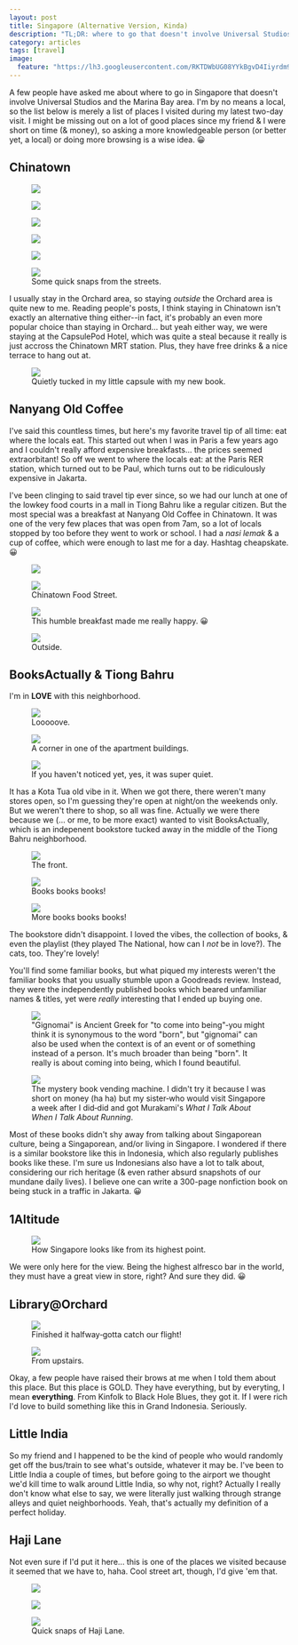 ```yaml
---
layout: post
title: Singapore (Alternative Version, Kinda)
description: "TL;DR: where to go that doesn't involve Universal Studios and the Marina Bay area."
category: articles
tags: [travel]
image:
  feature: "https://lh3.googleusercontent.com/RKTDWbUG08YYkBgvD4Iiyrdm963RY4nqzHgegaydVSXd_vAjDQVg9_dAbOrW-MLSikz7GHq_FWB1-kdt2ytqeWmK6gmUBkHsIwiS87dmkczpcLy-02vscsmNLA8uFaJZk_Ln5JKzztIvbsZBO1T_YMTxQw4MNMiIH2uSuVMXM-8rQ4ZTlJVtwpu_D91sK1_By0mgzTWyLIyAOzhfS49fIf06Hnkaw9BF89eP8yFECZveijxjzPViW6XIjrefJTdLtg8LNNL38-DWBRnxaoom46fjzsUds4rq81IL6n4VerM_Q35r-qjEoXqQTD6bTKqZCMHEQUcFeJOeFUVAoSaxS8G9_ojoik_5mfGUyevqg7dtqtm17Lp8lrysYCVUG2SfdKpw6Be6FlYJxWuJeSHUwi8NUfU3nXwLc5gV9rQXXmPFJWUbTuvfFEOzeOFyiu7kLZqPZKnuhu8lxi-LBZpKrVzX4vMiWCIGh-aXDiI9eXjHR3ARQZoJzjX0FRqUM1VFxpgXCNiO_DVuJ5ZoCpYR_PEyosmL6zAcL8kweNyfl51BQJ68BT6xVrdH3GlP6jr2VUa9z_EahN2vd6_ypHFDJuxjhcGRjKP-WSRUynRQfiF5fFrPMru0=w1200-h806-no"
---
```


A few people have asked me about where to go in Singapore that doesn't involve Universal Studios and the Marina Bay area. I'm by no means a local, so the list below is merely a list of places I visited during my latest two-day visit. I might be missing out on a lot of good places since my friend &amp; I were short on time (&amp; money), so asking a more knowledgeable person (or better yet, a local) or doing more browsing is a wise idea. 😀

## Chinatown

<figure>
	<img src="https://lh3.googleusercontent.com/_7muOSIqyng7fkdtXwM87ZuzWyT5kn1dNK4YCcJbDrW045qzSa_1IsJdlkHmJ_qTWkDz3EGabOgt6kzDGDj26RqqL-95xd-zlCgsPHOIHaRiKbK22VawFEjit6WXvAw3PXvXXpuhpIOpF2m_BVif0mpeP-ppLtq3gLLxoQYpiR55VxSJV3rf2PLQFza6qZDq2W2utd7fq1Wy5fHctGifE_UnZwTwipqF0mBJMw0ilebiGv7Q7ma6FQ5_cnvXEJjHvRmSaM-YthEt8deDlgEV3dNK-emVGl7n_pbFkGXVaU6MQzHq1BvP3IjsbNtGivdHihTAJWpXG-wtFBV-1vf234JOTTm7uFDE-8_Jr_9Cama0zs_rV-8PKMM_oFM7LPzuJlx3gcNJ9XKGi_x91jauyI7dpXHZdz1c1--Y8xvJmBKUnharHKA7BK7MVQsLYPooxUbW6bkCGe8eM3pN-uaDoiwYvu8ngYX8wiOIYMDMUhPaBgurMDhobVDP38_TeqFvX3GYDgx_aAe7Fr-Zm5U-oibcymYCZ0-sQSMIieWv7kjctmnR1C6Goui21IiglzOe4e7Aq1XSgvcwM4Qmna0Az4P8gjocHHlOL4WSuZZvbzY0YImhdbXy=w477-h635-no">
</figure>

<figure>
	<img src="https://lh3.googleusercontent.com/QFawuDkqDuy2GpV_RyXU3pjXxAAT-3KamDiutwMhMSoVRFAc8I1Dp_Ifdin93LQZcP0h08BY0SNnuPINJfgb5j5iPALGBWL8JU_1FG6qvN671YR8gxe6BCAXIbN9MlD3I3S2AKM6nT2QlYPvscdHq-yft1ImtEmXURN0xGP8WiueIVfQVLT-Qyvfv-54-HdM27VF4XA8gdKmUAki7vP-irxBwUpnFbmr-dzEaYa1Yz7ayz3RgPhUgOVCt4bJfKdSEDvL5LwqkTTfWZnfmYPegEPBN8JiMPt6XQm8kELBanhPb0eFbvTnI54fWIQbjvuHuV95zxymwtC--fnfqt1NX7zxg_ZRbgqX3OiicTpPrpYkxO6jrDY1g4-Vv-iY2udmfp0RAPuCnwKtDADkedYeiefrBd3ygh1rlz_bLhT18ewwul5KjpyKpoP4g0DwzvYhY32Q_9JHmCYgGSdbaEiyfBe_oF8bjeeZA77mm3aOMvWcZxq-sYt6ReFmq63JPXRZbzEP8Xehb5LXj71VuaWVnBFtb9IW9lIhbcPrtfZctqqX0VUD9-dSKZ9fULQ2HrZvmtcWHMd8p9lQqrNd4uePF8zLBl5XGfb2j1z2psoenwICkgH-IsOD=w477-h635-no">
</figure>

<figure>
	<img src="https://lh3.googleusercontent.com/ADPCtqzvZsy3m0nOLhmfdUKa3GE0AKJ3UqGdYKFgxubK9hiQL3R5Y-7Lm-0Vjek0EQFWCXV-M_ylYsOlGFblIERJSMF6eV6BCa1_zcQIEAYT-IJYX69ciGGzVY-0mTrW41SBXvR1dXpf44MHx6_vzDpwy9Ypy5Xy44mk8GPev3sDb0paa9HD1yeIfHknagkx6jqggUQuUlI-asNtZqA8zjZfQ6W4i1FPfr6qxqDGZijtghtCisZmugQtBtttiB87OL_J2bUFFkg_UfJDXI2LUADvGdPc6Nw_ekgbZ0svnDC_Aw5PIXiu-nxKX9xYp0xw9QTo6OA4jSYmvQZ0GzvxSP74Vsa01LUxi6klzAk5dzUCs-N0Oh6LfMZEqdn99Aa8fEMfOpNhzwjWBCcv6WCxeyY_5TVVsbaGhEJ8yg6qHPSyuhhPa_hWJ8WhcZLp4j30-iqfA0ECqSXc23SqKf5yDHjoN_3zYmVjabE1H5Ay0R3HchPIC4IFGzcmXzKTB7-f84V-77j91A8M6IR4exNIzLBA3HB2Ox4nR6AO4WkOYkRDmgCwvSvbgmzu227e-OWD9M3LNAGDtaAU6nSzRkyAUZGD4ugvzxcL_H2TOTkZA60T4CwSRyYI=w477-h635-no">
</figure>

<figure>
	<img src="https://lh3.googleusercontent.com/dL2TbiKXQjp8fJXkJDrHrmSuEHfydIFkpEH7dZrRzVuHogcOOKRf-kfWpxSYx_kkcp6fIVUslDYtrXKldlDw4nWvp2L8J-mm3CaSEwzleX64WbarTz2KPZdwBU4X_9FaNogQRLJS4t8Hte9r2cP9_oyV_J0gtm1XvL3zxi4aLb4z-hsaMiU9FK3KCO9fI2QHG1qlNdtVCHIpOp_KLCkNnTIuEoTec1EyG90yeH4h1yNVv4wkXba4x4WgJaWzJrXK_xdjB6YfpN3Ru4ANu6JZXUfLyqL-q9sNUjYz6BE654LJeARs4U_htwDkI1ilCeCAqfsbkfl40F0Pj7noYmSYoeux0PFe0mlGIOHxzsvoC_Fi6K0-fy_8BDFOVHaHefk7ftmJY9TcZbdIAsu5OUS3jJ4Q_4TKmy2Mw0ATaiNkoM1c7FLe2DYi53Ql8UscSGdFcxtQnmbDJ6dUzWbyr5GMKQhuJJCox4wza7tXq_sImF-ELa_8Ngy7CJ_UBdtLzd41K58QRiCxB85slqdFg8C_ZEvVXgyaW9BaA948Wv3WxmIB8UHuKAOcsHvbehjZyCOuQ-2O1R_RzcBcNHhAwHujGR6f4SRmw4XQLiQTpHviLyU56JpIVICw=w477-h635-no">
</figure>

<figure>
	<img src="https://lh3.googleusercontent.com/Ah0NvzaU6mMtq5JWY85RzIvd61PV22faS9gozaHvDlp_zrkevpKHKaa_oPV34hwabGfZj_lj7NgM234kKxtvW5D_260VnGTZud2u3v3BTkM_9Bni3KruWh4YIM_-YQekvaIrpGVnvsWFyIkUeo8SfggEmmBnBt9F5xwtFx95Ab3oZT3BxD7mmZyE4VFOq2TCfM8sPKnu-2JYSaMcuWJT5IIiNL2RmFFplOaUBh84JbDvv0OdJplp3nFyu1bcaMCYNcTtaPLdlseJ14Ghb3CD8ADDr3wKlrBVoUEq0UoNcbdRCF4Ua_EkZG1nZcA513yZtwo7wqMr9eYI8OLuTi7_gVpb1_XZBWhldNrAnzQeTjLmPgaNT5ee0Wg2rU8KxLlYDzGrnTl3jeqPxXkqsVYQ2vaaKKWHMa0L3787M5BbmAhWifVkDO-8g_6RDumScIP2J-Y4l2gtj04s9dE2GUlIsnjRRdtk90F0_TboJVJzSvfmmAVYfbS0R_NiG9FmKC39s4Sce2wWeb3UousTdBbQSW54LoJx-8c7VH7x1GYKy_6Z8YCBZhYPrbTRehEVLo6EcEHar0iOds8RwpeFUpyWDgfEj9evdokN99xNajjZFvGRYHQbOl43=w477-h635-no">
</figure>

<figure>
	<img src="https://lh3.googleusercontent.com/76B1HGfnxXKNyE25mUcYDboFtIVptq2u8YcOxVIpCIX8RoV0n7y3HN3jQGIPA5JMuFRLYS7I9pGyRhYuBcGqXMiwE2_Sa5fERUireYbT7xB5y-dvzEQZPBod5zZCoN6l7aUE-BxbYy185HdH3-2mqyVsqS8MofWDmOxuY_hi2_TVLsVDoic7t27v1yg7CCaIM4actQVVj5syG0GBUz0PFyqEzlnEhA-TVhKCx3QbciRBIBllmgjUiBr7P8nW53PmmsNGYNUcyGflQzCCggSSU0EF4Va-IAuMNUykrZx8drdBxgM5wRuGnJuEwIRmeDxSu03uH3N97Qbf-VlkkHzeJWg2mQ15SghTtA76Up-B1N5GnDJGwya6iYgVL81j4iamcyXg3hLTMkavVVCAu6MYH1ohjJpytuziCSMRSEh7yhIrLYUvq3CAKX2waaonlp62Hevrwe-bJw5FEBdcQwp_gnR9-FoBuPBctt9tgW0BlhcWQVmeVquBryD2mB0mQD5eFleaY76aDbQu_po1AWVUqylfhgkTJgDe49QVpYihFqOIkcGszMC-qSQqZNk6xpaQOisd9rTENLNDP-0mskxX7zl32N4TWbf-RNLQ-EaD1ytmo4xRZZwV=w509-h635-no">
	<figcaption>Some quick snaps from the streets.</figcaption>
</figure>


I usually stay in the Orchard area, so staying *outside* the Orchard area is quite new to me. Reading people's posts, I think staying in Chinatown isn't exactly an alternative thing either--in fact, it's probably an even more popular choice than staying in Orchard... but yeah either way, we were staying at the CapsulePod Hotel, which was quite a steal because it really is just accross the Chinatown MRT station. Plus, they have free drinks &amp; a nice terrace to hang out at.

<figure>
	<img src="https://lh3.googleusercontent.com/sdDU88orNkVCuoVz2rZ8rAUKN6X9iLMUKkeSgfJeWShgUvALxZMbEbsPtEyI6QnRlIujzyxRPP-FPXz7c7q3dyqKuzbMEZgmdlGmHPKKOYTsfwPzu54lt-1SMkvKUvr9BkS0xyxOU0W479X-cJRgX3ESIerwqY96FzQ5oLAm1e9cl0UJRYM-bRNZ8DUsxj_vS_4ixyrnyBZBqB-l9YgINLySgmHC9y-qRdSxskTyz9CcbnphOrP1Xh2_poacg8zzHmg5ZgB_7wQOwk9W-HLlfc9O5rqn0XV2qJcY-Me0cEbFH35JJqK5yR7loIWgPlU45EKuuvF7FPkW8U-Wbdm3MaSS1ZeUAcSyN--LVkJiAIminxK6uPvz34-cBAjePRcZjRgXxYd6P3WCwHgfpaJ4sSnMM1lhZX6Gt38gcih-VrOorzTFw5LpsuLiD8eCAZnDWuIJ6-pZ__30W3I61S2ucbbH_yy3497JcBq9JiDWtB-DeL9t9ExmPEVrKh4Rs_Cb0LeOIChanBNcXGSEhnn4GBu-7rs6gW8GTRpYPQ3GN-gRAYqB_Q9UM3jVuRkyq0Ya5U8G-vwsw6BkAIgbTF26_0zG0Aa8Kec5xSpaJbQ4rDLPeA5JaHP7=w477-h635-no">
	<figcaption>Quietly tucked in my little capsule with my new book.</figcaption>
</figure>

## Nanyang Old Coffee
I've said this countless times, but here's my favorite travel tip of all time: eat where the locals eat. This started out when I was in Paris a few years ago and I couldn't really afford expensive breakfasts... the prices seemed extraorbitant! So off we went to where the locals eat: at the Paris RER station, which turned out to be Paul, which turns out to be ridiculously expensive in Jakarta. 

I've been clinging to said travel tip ever since, so we had our lunch at one of the lowkey food courts in a mall in Tiong Bahru like a regular citizen. But the most special was a breakfast at Nanyang Old Coffee in Chinatown. It was one of the very few places that was open from 7am, so a lot of locals stopped by too before they went to work or school. I had a *nasi lemak* &amp; a cup of coffee, which were enough to last me for a day. Hashtag cheapskate. 😀

<figure>
	<img src="https://lh3.googleusercontent.com/z47mRJrwlHUmJ751HzO4YuK3ava4b-PtU-xkEfa8_luKwGrpln2IxGSbyExexv0KPy7MJQxEB6vzaMQVpJnG9uZnm_pSWektooGTG6jQCFtAy1Sbs0jiyesWvNWIhE7BpcDfd7fLw4RDyQtu67tm6G9oXfIXJwbw4EF8XAG7oPPznztLr4Q-cOyvHkSTSUBJp5l6GYyhKEBtRhw4hoPCnM8NDYDVBeYDWAux17zV1yzLRctSy-lHt_1FKl-V9vvn4uU4PniIl7pE0qtJsnLP5IeN1v2DC3Nu3JClTHIdl8Ema-d3vh9BELWOhLJNlttk41YYJ75NEfMxc5rnbyBiLLXPhRUwiGd4qZogwfU_JV7RvhBdEKAacyhX9xzmKpFOp_W5Vzg5Skc2kXlvhUaZm8OfdMP30_h_gOCoc1TXHBFxTsIWnI-keTWHXMI7atY_dCTF15nPtXLwLekPG14yOFPkC5EJBGmCQA-SOe5-X2L6Y-vdzcAo4Lyc3SC13EzYsCdyHrgt7NMMnEv6ZqnPhfCRtTCeKB1PaQ9HhHHMRX_2IBWOJWuRkVqoXpuMw5Ic9QEGDGK4d6Rp0EDugCYCdnF2jtNkfAJwfo15cSxK9kLMVCXAGSIW=w477-h635-no">
</figure>

<figure>
	<img src="https://lh3.googleusercontent.com/BbnIB7SYtnalU510nZReAVguRNLE_KWFOku7a-Aaa-lCS33u7g2Z5p6lL-Bja3p25Rq3wsVCLhWq8dNix2Qb1-W9-Z8LFaydeLQADqZroY6hXfyUApoCZ5oKKX3Ol3fjyfNxJ58-xF3ewUcDukMV0hZpvFo1fZhh4rTQT63s-U_NGzzIWcBMaLUjXIL44c1K3p-vy0H8GUP1xP0NYSR5LHlr2O6ME3mS80IOdKgBb01sN2XVCEIa1Hq4Rb-0Xh1GZvW0pRU8eUHIDuMVfNu4q5XMKafTWptyOfAgPIhuWaVyGysio4VW8SYF49007-xsbl4oB4mTsMrvUTq_9GmY8BUmEYdwCCWtuq3C_vJreMddFvufbtmCm86wNyFbB_LUeMegcOMoQA6HTMLpPfSsVQiGB95LdjdgcNBYjU5QbB97gyzfroRqBsO5ulSR2yVQ7EEKjJXNkz8_yjHYAMT_CCChcaQfJosVtfxOB1ksKL89KNB9d1PjrXVUvnprAbjTk_fAL-lZZybciYBSU8YTyjGeRdwNPx4B8VJDKvdN4D-zEatJRBpr3v7FiXIAq_J1VGY_EIPt_pCcvbo1NJVOarBxExEbb6xhBHDJj-qgKUyV5iJ8Irwq=w477-h635-no">
	<figcaption>Chinatown Food Street.</figcaption>
</figure>

<figure>
	<img src="https://lh3.googleusercontent.com/4Xzy9kRH7OiCf-D1S6wiRCmmF4eVE0K-oWVCkdl2m8fxEN2jgY6RFR7EZnOn-coe7kJhejlSQdr8aq1JCXLPrMD8DZswELD843zPLlPtUFnBzF_c5tofvDPQcWFc7Mq116xXUbkKc7O-syQob1gyHP_pwzDzIKXZuPPXr7UppFKFtiX_whArUw6fuXTi_lmenQCWFVK09j9T3doHpxtWpW6iWXxk61bUWY4soJewCTdy3r8PHi1WJSKj_3KAQZejgCu4WsUwas7QshzJ0jyc3K7-SeCQErtrCaEtUg9C1wJZiOBLB2v2KKVj7tq0wj37cEvqBSuWzWnox4ctH6_IYG0v4Vwjlu5UuP4EYWyhi34VHPnSI7KDrUyv6E4yBHVNeJMeoEUXmvALCeuE1yZZ8zgvp33f0_Gfc3oKYdvRai5DE-KNOPvR-NFB--CX5dBqWAvGV2a4jK9YmTOlXCC8v0VV2IUzb7bHIeJxCgEOkKwrOlPPWqHC1XyP7_KC-MUDJCLR6i-JYuWAv84GSmQbWp6wpUVfIwI2ilfBYycjyUblH1I2XRBd0lcHCyNHdwEWcxiv2HhrqP92aJQUUZMCL54eCVGF3tNj51XQ48tlVvczF53Pc6It=w477-h635-no">
	<figcaption>This humble breakfast made me really happy. 😀</figcaption>
</figure>

<figure>
	<img src="https://lh3.googleusercontent.com/0sWO1XlbLrrwcA3AffO3x-rZd8J02fHr9ErjPr1KSZsTe5D3R6YM-ackRcC8mMS6c6GvvzCU3-fckKZTppcKlrfBZA0dHg4frWaLZSggt-ETJyS0DuBL3lAMjIUfS0MTcvQyOhxKC1uXtl-kBCpLs_bK68xnyFe3cLXdSOu7jK121fGhlkE5ZXy0nwJxSo9bZFoTQmE33Dot0nqL-qkxZ9O0oLFzB2aY4VogyOWlzUcD0b0iHKaEohBYFvE2P2Vng2iciv1IbkD2DdmaSEmtkLJWXTheFPYAgoI-eqXmvNO-BxCzI2-dzwZxE9Fh4SUKjyOGwCG8i6uKZjJGRhzQPOldMmnfuk3_O6Xi9CiqMlitcMbbvRnhBYqatESjsVxIvESPKONeiGdGIkYl7xDWtsPVublyOZjvZ_Ddh1WgF24Ncc8KIZcRfuQlrB_YmJ-y6kqJATPBIGomdccESGOhb2vtrc4ywDTeRoTEc95beRt-vZ21SbOcCYZDlDeL_T3XYCgIoVdXfqpyjEAwW7WDJw4SCTdZ4cKbSjtFptNEUX2_s3vp6Ro6qp2msBx0qb8gi7eQli1Ltx_Y0Zv5QACfsf-YUlaZUqLrQGwWmxf-Q6jVIxRkhgGx=w477-h635-no">
	<figcaption>Outside.</figcaption>
</figure>

## BooksActually & Tiong Bahru
I'm in **LOVE** with this neighborhood. 

<figure>
	<img src="https://lh3.googleusercontent.com/3-7TBj8gydZhZZlTtd8qfg2WTKvTN6wcK_-4ro36_Ho1aX20WTjkke2TYSTbH8_uAxnP2juKl7LDeFaz3VrrqE0UjKP7dde5HpbCMZaqoISNfBqfyQnavUVRO28t-1_9YX3j6KvDyJnLrNlbFv1LOX5OOVK-P5N4mvy1FibW9x-Xn05uDg6b27efZGy0PwVXHJrocARTBCZM7yVTxuTID4zeuATwuS4zyncG4vEIFZ8aJx-hxm1aPIP-EKH56QrzGBCZqIaT54AbQtmsw14rOK53H4-jT8O2HM4egfvxnwgUTiN418ATrV_Ja1JMu2GzqArCCM2l26pEc6EyVG868HIcLTs3h9BH_q0tk3yXTLXBR7HKZCR8GHx7D8bDMo7LwtjBPP5naKmcT8MXm6kAEv8F4byf3L_VWN4AqX9CBxLRO8ikVZKvs1u1ji5xk5K2iuhwyFWveiFt6y4NwXREXQIxZ_y6ssoasZzzvP-uVVC-61gczZdZRp90sh5kygz9HspIqc6qI8san0JphWIG7eVXePP-Z2TymTmIM-rachBlxkLa1iUoFhWpWaEw4ia55o_F7SGBwH3ft1IScdfI-ozaNJwM6JWKmsye3LOsfnX8ZeLrGar-=w477-h635-no">
	<figcaption>Looooove.</figcaption>
</figure>

<figure>
	<img src="https://lh3.googleusercontent.com/l5iRv44Sn-Umn7Vrlgp0cWPsZrvG8q7jNuF6IwvFuxYHtAWt9Vn5K5MzbBZQf7Zy-SkAL42qStBYJUTVkKlY0yVb65rrcY5vqtrxaNJKhEryDm4AaDWa0jfIp8OV4jIMIcQW1tAlTi8EVCz5mVSex6ZRZsNYGVyjEQ7YxP1iHb5aWOzPn51dHdofiCiZije1xfefEwk9uZ-OgZy5ZB94TL4YSnfCWcYUJtl03iEA7l0ThkWnfzoh_sLChLnSTFkNY1iiDPR0asZ1-xM_XS_9Vhhax-Gm0p5KM8ovsBNMIm5K1Gdeptyj6BnU-MFxL2asto5qmINJ_Xfkt4hFTjqlz0MzzteJ48r3SV9ibAyyn5jltRqj3UyonA-8P-RyzG_EzU_BLBSpAfXpTGrTQZpBN371aheChtQrQEmFLr5LJdndvM_56KYhDnMwEjaA3PwbAHXHaoJf9KppTDGXN7Vo7F-5BC_cy9DV1TooPTBf_08tFI2pRO7vlwyuyNGRAAW8XDRyErfssaqV_8wPojQ4utshNOJ0rev3BYW_VOG5zPU77Ww2CdPk1naEWt_40KnNPnOpjfdTTK1Va2mpey7afsQto7loRLnN1JxvXgjO5MooVLyXMB49=w477-h635-no">
	<figcaption>A corner in one of the apartment buildings.</figcaption>
</figure>

<figure>
	<img src="https://lh3.googleusercontent.com/9pV3jZZFM3L7nVNZzzXrrCH-sMPfvpjbsUKYRpK7c2Tt3m-Rg2usPc0Z6z9FXZU5i-V6Yva15gVJIcaJuC6ZEMqvQBdcFBaCneca6a5qYBiIBxtnHju1vvctRnT-guh91EcKUlIIGgTNqBpDG54T8u8LQK6i5ZR9jcdctzaeAyhU9znACjPq_ZmWSPFjzX15TkoGu5Sd7WJ5lDx1yVneMO-Eec1kKbnrAsQyyG1oRMV7xZeJ87_REYZ-4pEEAKPB7J0ic5nKaNzUhmQgd6Jp-c0qApw3PAd-Lo0pv37bkCXtFl2RtddPp3gy_lQL07O-mDRCwxH319be5_MJpnCGDKjLmwZ2hZPzzmlxY5A2zO1l46hUVykqzprtDEq1nrvYSCMoIU_b60ZiScJkfHjc1YHRbGl0haWfXbCvOFiuTxWqILFNhW530y3Ddv1YlZ3WKuQlYlLY0lA_udRj8TsAh0sa7cmZMJ7-pLhXKtgLq06x_n96hI7-dgVQNhZ0GheSTa5q4nOqvB0fVoncGUymCpVrrUt8SGKm78x3zihH_6WpH4uzQrC1Fps69_DLueY0oPpc3rJAB0Mij2VZojF8c2Bq2V0rdjiQ3znuovjHYir_FlOhlYaj=w477-h635-no">
	<figcaption>If you haven't noticed yet, yes, it was super quiet.</figcaption>
</figure>

It has a Kota Tua old vibe in it. When we got there, there weren't many stores open, so I'm guessing they're open at night/on the weekends only. But we weren't there to shop, so all was fine. Actually we were there because we (... or me, to be more exact) wanted to visit BooksActually, which is an indepenent bookstore tucked away in the middle of the Tiong Bahru neighborhood. 

<figure>
	<img src="https://lh3.googleusercontent.com/sPKNZBJpcEf8lRRHgi77VGI5pvdl3J0g9BfrDXVz85RGV6ir3aCdGNkmqpdi8s-CBjqBiUZ4GFX98vXgZUP72o_qhSjnUTmmG4v121HGsnSk5B95QLN_0RJYbvUwNchbJw-UhC3uHpeTrYIR9TP4x1eRObSzyMjBsgS5tPvuq0y_dnWHIWa1dXwDbVSvZyCtAUcIfsmh0tK5_GTtkusl4Va3TPPvI_DGY8ocVLRlc0CqLg8TAA2DeB3D9OGNKaQCdGVBxz8tTbWQxvJJJU-h7WVc4ehvy54PLutlXyg9iQxQet_TkB9eW856LiyyvacECBFHIfLiUxR2S4rxP5rmtkoZpuxBErMq8GCFadY_L19XP_IgovmYqHWvW9DMpNREiVltwyjce8x09qJvJZ85TMPfdhV5K7wyVwiZnPeecfg2Z6T8jpHCszlubSluHJthhJX7fH5NvW5VmFKXrKub9tTB1bF1Q3uwre-X-j1ph1C4SrY4ouoa0cCIMxkS0Sr1FoIhAcBswpCuC1vuLW6FwssYrwvOioGWbmK23tAZH0lZozy32ft1cNsnKLRBdd_cK_7mXqVhtGAujjP2weXk-cnhvdvLfQR4iGy_MJgDI8F3RcEHjcjj=w477-h635-no">
	<figcaption>The front.</figcaption>
</figure>

<figure>
	<img src="https://lh3.googleusercontent.com/nvMf655ec28nM7hSSIox66GKLRrEnfU8lNg45E15kbg6lmsMhJa4kujUQpw8uEdgllx-CARP2lAKoJKazxs4RQHsFTWJli4yc-6CO6VL5C_YSsXF_UeTdMC8JFB5M8-wDYKg2O1pdqTd4r0yeTji3VmLaXQyjelZvo0p2MONI6ci6RYKeOcVrG08tH7gZRIaSLCad4eTWN1zwIATbFzJ0lQ0ynwVBUkt-SwTBMJJjORUmqe2xZmSfQOvt3yVirBszIzo-lCDRNNY_OSD6ABsBIXxS3l7Nr8sl-sDtxueb59-B_JVwTqg5D8TnUnfrSr02vBzHEcQl643G3kkPLkmjFcWCKLT0ngCNTrUGvx-naQcYryGf11iuN64HSXsww74f3QFylUUGqs1nQ1l7V0cIRAwao6O6g-PssMjW89Owz2lLReckrMYz1yzM6RdM2uotQ9cSjFAcsuLkBtViHGXnj2jhuaJBkTQrYXYHjNt25Jzz_ofh2EYb3yXjLQ8BhxFGP-VCq_qvAjGvqGYyUgNHf2Mh1oz6tqpQ4jI-GEWiIyypASbhAclhMceH-ourrbafhdnjMRHXYyWpKJgqjmq498VzzCdBU8dbE5bp9lRNQgUrwbDwo61=w477-h635-no">
	<figcaption>Books books books!</figcaption>
</figure>

<figure>
	<img src="https://lh3.googleusercontent.com/1S_lheUVaR6WfpceHaUteSJEwR-Abz9xm-SV7nK4h1JVg_WymsR7f1HPtkhF1gbTcBQ3ii1lRhczAScZTqGh2KOEuZRYtLJbJJAc_EfWl0AvZN_GNHFZ0k9-Ly-CN-8XLTKKOVcTAGtQsgi64qpylgepihQx8861mJCN-tZSoMAOuv2cNDdH1FEr3wzYd3eerkLC8hyxHUpFrUZxysh712KIgAKSaVKEcs7v4Kj2XsduXCfMxoJBf0WFRjv67uNEKY0tyv0ERN_lJ9H-GOF5ekoc8LumESwH33sD1UEhult7EopBs7pe-AHTOlPD_w3kqXlH2-i7CtZKUpakC152bO-34AQcYpaeBNU7glY79ono5gL1vpJbIk566y-W0pS5TFDu2SsvP1NCtV_Kwh2XL97ww-RGQdTMlqV59hEqluQQjWp4UGGv2TLo9D88K0eRELYsmpJPiHRNQSxgn8FH241aAmuimALzojtZ9XvesbjmVfgvwuJQ-s8OGqZkh8_gliaqu_2TpbLOazSVUNRYCdrgrL8RxcIVYFS6klFpOZpUUOMbpHDymykgJKuyQKothXF-SwLlZzTETN8SxfTrWFAHewkcJLEOQEGlClTNGcFcBYuDsQIb=w477-h635-no">
	<figcaption>More books books books!</figcaption>
</figure>

The bookstore didn't disappoint. I loved the vibes, the collection of books, &amp; even the playlist (they played The National, how can I *not* be in love?). The cats, too. They're lovely!

You'll find some familiar books, but what piqued my interests weren't the familiar books that you usually stumble upon a Goodreads review. Instead, they were the independently published books which beared unfamiliar names &amp; titles, yet were *really* interesting that I ended up buying one.

<figure>
	<img src="https://lh3.googleusercontent.com/4wV-0jeqahiCkcFC7jJjSm085SebkN3FMHqj8cej-_vHRaIowgSkX7F5zXYjB32-bfx9nTuA1M6kD23EkUUN0-Rcirhcj-UZnkjW-qRvjlFH79wbD14VbEaToYlXKgYdXhvFou7E5BElWZkEUpVGhq0dpb9VuAMckKzb6AgHF_3ueLp8ramiM5f3VLwIEyDPktXnIvMdVK9fRohOp2wBPFTMn8NRKjCBTjdo4w6K8yhiUUYg2itpwZEu4mCWPoouBtS4Ync4VLsK-sH-IRAzEhJPLRZyKdTX34NudTDKs8kex1RETkn6zz919B-OnryIgEQKi6E8YCFravKcQWoJ_7o-H1mgdQp_OKWex2Hu4f3RyChTKumv9abzzsuhrmEuv9QCHX_VSBlehrERhCCTK1Y5ylXamRV95Io1_I1yAMZ4NuwXTtzuKm4S7MXeC9tNNdnOnREwRH5m9Ftx9LtRWumqh3UHB8owOin9hVR5GS3mJvxXmiU5M2soQKEfCq_adb0eyzCkyHKkFaQx9-j3Wg_MJrTVZSqAJoiC9hxlM_Uu7py-VvZKYHtIEb0qg434Tny7eSi0jWLeROf14YWqoh1HtmKCquM2mIYhnqAshvRHochT7Wrd=w477-h635-no">
	<figcaption>"Gignomai" is Ancient Greek for "to come into being"&dash;you might think it is synonymous to the word "born", but "gignomai" can also be used when the context is of an event or of something instead of a person. It's much broader than being "born". It really is about coming into being, which I found beautiful.</figcaption>
</figure>

<figure>
	<img src="https://lh3.googleusercontent.com/DFVbiR3EueYK6WwayUsXW_i28p6W_bGqtjqx9s_7aO63DPDN89-Uxfi4tSjMBrFPyhQaGQXfl8B_vlIKlkGUsB1XZ3r64yRLES9gggGQFt3SL0oYTUFuaABkpZoeOjm2pRwG4GW7OBr7TGsp4IcCqjpdg--vRYUDiepBozOb7GXLbO9hG8nAnrqDPNFLZstv2FbxuB3OBinFFmvPs4r3K_lC9F-E15VtGE2b0R-ZtPNjArwRCrdzQ9b1eH88VEjk1PdLSklkWbJOZUein1F1GSIN-pZtiDIyAq81QQeW0ZbVWq0JgC6V_2eRfFR6f3hfCU5DXVdrbIxg4uy31WyUOkjxc6LB3pG0aVskuhjhdzEePQdphJTsRTz5D5ufgoYdA3L7cJ6qXLAp5JbfFDwIZE2pOjpB1WGQx4i2RhSMsQptAWLWRi5iI8cz4gMGQB8McrXR0gAmMA-VBXFj-qE-7A_VoJZQm_JXIf_pP4UNmRX0E20-TMni7qR-z3PqYj4OrLTVRtIQN8FAqTFeaYtGDutzR8vO5uWuxGx6Nl3-mLC2hI_yuGMLq-9NGpzVazXc9i328p1Pr0lofsrWKMQzCEC4w2XOiqLG4npQC47_11A6Bq-QWQUP=w476-h635-no">
	<figcaption>The mystery book vending machine. I didn't try it because I was short on money (ha ha) but my sister&dash;who would visit Singapore a week after I did&dash;did and got Murakami's <em>What I Talk About When I Talk About Running</em>.</figcaption>
</figure>

Most of these books didn't shy away from talking about Singaporean culture, being a Singaporean, and/or living in Singapore. I wondered if there is a similar bookstore like this in Indonesia, which also regularly publishes books like these. I'm sure us Indonesians also have a lot to talk about, considering our rich heritage (&amp; even rather absurd snapshots of our mundane daily lives). I believe one can write a 300-page nonfiction book on being stuck in a traffic in Jakarta. 😀

## 1Altitude

<figure>
	<img src="https://lh3.googleusercontent.com/n5XnahxK3fN4X6-7fR7m-HtX5f5_SP4OGev9-MGMIq-aztrVHguknbkIwqDfu3OG0GrbGUnVP0q58ymi90MfbKo66-rpe4DyDLzfCT4cztRRo0uIts7KQq0P7LjjW3W7OHNppWlHhQdRtL5tUPWg-ao0HOGlAKjq_LxsjkcILOeRrQ6GzBI05IRPaxVUpkqloXOuPwc0N3kUbo46iiCmnDfv9iTunpjuS-tFQTMRfoRdLqek0-_MvpmOuGQJSdZbfbHDPcoQiqXoodh3DDYc8rwAgP_NTNwCI0T8mTZdu6SzMhE0JecH60GChLGUXz8c9eqCLZgA_0HX-cWO0JDMOiAOWpR4-4-cv3IPCG0LC7DTNqy7p_ADN-7gZJDzySyXnGtyvzeNE00bpRulFtvYpfKk5HAjkquXHAIO7x6UMe3XVsk5pAEwH_JgaO9mT_p1r_l-HZVXGwIa360wOr5O2_XPiOIwMxkSO3wsLlBhf1mqRzL55qliktn63x16JJp-rEbfMcveneSOCKzIHklwNQlMlM0FQhV4pqJmOObRGTqU61KQvMtkDJFeJD0zTjGSBnM2mBzeqjL0BST2d9nEIBWGJW5M19bWNc3LQ8lao7cI3_J9mbVA=w847-h635-no">
	<figcaption>How Singapore looks like from its highest point.</figcaption>
</figure>

We were only here for the view. Being the highest alfresco bar in the world, they must have a great view in store, right? And sure they did. 😀

## Library@Orchard

<figure>
	<img src="https://lh3.googleusercontent.com/j5Zb0i3MksgoWaS66KrdqWwoUVxMmmclwFQdl0s3S2zXKJ6GEgvsu9TaiA_fHu60MT4M5cLDfSoQrfWLr3iBPjtSVRX-sZwdhvoKSjvxplX2X6nYqKr2IqKDyuSQ2yJqJm1ALObaQ-LkoVoJ2BqIfwipwBUVqOdgLDNeH6Rj40-cgl9W2yUlo-vTPCOVeApCBhtDe57BO6mFzbVR3inEcj9RGsFNUNWsDDGhLPZxVq-7En-FhQQRf0bEhpoCnWUBoWlPTrCCATnNg7bCoS_QU4DOLj9rkksYwAGeg5qkjXfny_C2Zki1D5JL2AIOAeRMTDiZJIjvAOPZW2jCz5U8BRfV8TKST5VyWb-xrqruqgyNWU37I9kB5fnvzIZzXGJQfjkHX0JRe7aShWy0p4ekD8JQ5C81c_ti-lE28ZudNP80qGipISW7GmknsZaWvYAPY1PplmBlD7FOkL4AR-kXRuFRJsjx2luxfaJlDmDeex5-zRPevB7B3BigQBi8ScvtG13MOuMsQ1JP2PBadHTu4OO6qjPzxifb2I01-VdRIKprMHOwAnY5qdPXUMO61oG-K0rBNP7OnsXPfiKehxYJTtA-nnJ7nCaHV_qlPfM6fEleJ30aTVb1=w477-h635-no">
	<figcaption>Finished it halfway&dash;gotta catch our flight!</figcaption>
</figure>

<figure>
	<img src="https://lh3.googleusercontent.com/lBkbPXtQ2KnZvEkFrd5QGXF_xbARucOa1_uA-YjPqfzvKeOMmp1NoCo2j-IchZaK4TmHm9LERBpU_Iuz9fZKukrcSejuhICWtDLN_GPgwrfT9YakNN8DSBZrPgcdWkVr3sBAJeuWGPR61hJ9rcGz8aBoL62uskdSxLxcJ2gJ9dp7npcUTLV7NyJmO25dAhhpDDmawadm-H9H9iWM-IIqDrZu6hj80E3PdqIZnom0rUoKrhtDf-iKyJfjgOaYwVL_vN1ltSIR5VAARXhI8ilfijcxqZqADi6VeNaqSCOi17d9IGn_bzXla9NZkoPupB_F5wmk2m-5QBbUapbCvhp9zWyXaY8bjhmIdcD0p1PlzHvEYMMLX0vry2lUVXISOybIXtiPy4lBvQmSpboR_9RS8t1AInNE74BXuL2Aw387lQxd5AiGTEL0Wzhat65-YOuvIFf1KB8RTZEYyqiiae6mNsQJSL9zt0msDG1F9T75QxWYwdxCMRKNigAx6z6Z9tORnacACeTzd3aqIf0-Rzi0uUM6oQhRnn0n90LnacWx868VDdqIdVKMDzjhRZGZul5oer405-6MAzO4_JxVqSjiS8h26f5MnchEqIsgssu0rCIHQF_ZUN8L=w844-h635-no">
	<figcaption>From upstairs.</figcaption>
</figure>

Okay, a few people have raised their brows at me when I told them about this place. But this place is GOLD. They have everything, but by everyting, I mean **everything**. From Kinfolk to Black Hole Blues, they got it. If I were rich I'd love to build something like this in Grand Indonesia. Seriously.

## Little India
So my friend and I happened to be the kind of people who would randomly get off the bus/train to see what's outside, whatever it may be. I've been to Little India a couple of times, but before going to the airport we thought we'd kill time to walk around Little India, so why not, right? Actually I really don't know what else to say, we were literally just walking through strange alleys and quiet neighborhoods. Yeah, that's actually my definition of a perfect holiday.

## Haji Lane
Not even sure if I'd put it here... this is one of the places we visited because it seemed that we have to, haha.  Cool street art, though, I'd give 'em that.

<figure>
	<img src="https://lh3.googleusercontent.com/UT8CUb7Kuz9ZyPj2esQ5ZdpIMtq3Ov2BEsb07iBt5Oy6mexZriybgtYkiU-7yOUTbmzkhhftmPAq17DJzPybX-OpWPxUEhKDsXYwyyoAjeZcg-Sb-jHV7xq1SUnVOfZOhQWO2_sOkYvN-hgTWhqzr4ZFQ-z-c_JLUSUgIN9sFVMJMaiV1FFNwzFfu1y1hpMNLu6Z1imIMyzMBt0PlHpAHkWs0dbhye2Xb2MEojvO5nYtmBw6ld5jZV9KAYb5c8VvUKbh-I_3CdN8TcfRDSuTum55xhIHLBGtvx4C71ZRFg5jCdqbfqOjr6BTPO988H1UInPPMlGGbhgpgf5cIGv7p__k72wrwkNuwxuzaDOnoFMVDMPFG1XKtkSA3vtaPkcx-M80UeLh1rHSk2TgL2a7Aa_o2_QRGLf_NW7upICNObTrS-w6FFMc7HvMqiCaDTyQY11MHKz5GCgWsfAAlrrY6q_vQayD02k6ph24NOUz_ggmSwVWwa-_4XdN_ewcyGC8z8O9LRycZ8FkIwG28ACfYHaRe1FguV-e5s4eJqPWcgNrKmXrMaLv2Tu8QIIcln9hV3clgBuQUFIPxIYoRBvPCxKmQxdwJYKUFyFEsK2CDhPwRwGlscu8=w847-h635-no">
</figure>

<figure>
	<img src="https://lh3.googleusercontent.com/NHfGVzUsVeq097bFHbcnEbvICC2fg4RxO4YQTF5WL3Lut_3v2Y-xSmPadb_IfwCT_MmmG_Q7avo0VVMI3dmqqRJGqGKo7cdyHFc4b45KknlppUPgL_naxr_gxfY2kgYO37XcE6ndVfZBQWSNc2xbNSqaiH9LXE2lGdFXyZgYDtt4rX09g-MKaEV0HGHCwpDA-I9Y_g_bDMzWCjKPVEsexr-ctVHIHeBJLinlM-LVKf4mOhrzcgPST5b-5JLvl_UhTXo_B_ZMOeydT2c4SjrUCKvzHZ932L0iH2r4-WEb5HqI6ioky6lQ4bELH8ohn4hXE46DDL7SCtGk3SVx8DzVF3JkEl31IzcT0FVzo3qt2PcNXmkaO5hO-dLccjvhwaKnu6L8ZZi8x6kZ6fws-ETHbvniFh_FyXNyzpErDxSRsYDswEyzHXTb8i32LQX8ODb0_vPpb4GbNw_1hBjo4-6afXKEpTb7gQIpRyxw1_2jl6xKIXf4ty4B1a7PcNd8-56EHYmeHK5vBL1vnBrJn7xxcBjaxZKFgVUE0ZLw4RmQD5QDy27U_hdkTJ75dTwNDiOMI3N_3EgrY2_Tjses4pMbI2HJPb8Tp2l7aJTPJD-bKAL-jMqisj8z=w477-h635-no">
</figure>

<figure>
	<img src="https://lh3.googleusercontent.com/yuabdpwxtn3st99FN1O2vHX_mFyaBBDSFNNri6-f6A5OhXbRI37bIKZmCHrdCenm9OaRQ5wnYRfmzYUioozkIareiQksHR2DLDG0Mn5mB5Ks8L82_fJuDkwcsikuqQ2LKny5alfPJn9mj5ta7jygJLT-p9YhQ9-FzioMlKnMt7FwwjfxHmPkt5iVA2TSVqmrv27itcXwmPh7vGk1PAK2wxh9SCIgEcDSC37xjOLle5WMU6OWS6g1AiT6oDIqOtORhVx9Q9IQbxI8T0hb42abnt15XEAeq3hTPPSX0yDaCjyPhhfmpGnJGMjiqt3pdjSzqRcJXO4OKdpfaAJMWWShl_XVN8rsL7txiPfTQqse1PZ5QuXOi-JZdZjXARGTh05ENr0_nauH-Sgx9wYrqnREQVZy7Ljj7DKRLIST4sv5kbrhHjiNAK6PJK-HpbOYyfK8clG4MUPZwdhpvv78R4LBlC5yjgTCBDrvvD-q-J4YfJ3ZSRuV0se4OLNyzYBAMj6pt1v5dGY44-1BVyIqricDTZJZUeKybNjIgkK_zIO4VbD1kkn11ICfXpv5ntuB5wG80cFfK5ZoVyCqRecLdch6EAPmvQbc2Y_QSB358Dmi1viAQX44JBrp=w477-h635-no">
	<figcaption>Quick snaps of Haji Lane.</figcaption>
</figure>